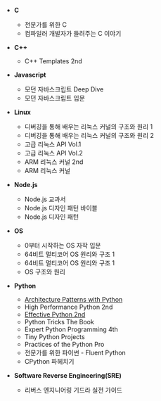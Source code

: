 * **C**
  * 전문가를 위한 C
  * 컴파일러 개발자가 들려주는 C 이야기

* **C++**
  * C++ Templates 2nd

* **Javascript**
  * 모던 자바스크립트 Deep Dive
  * 모던 자바스크립트 입문

* **Linux**
  * 디버깅을 통해 배우는 리눅스 커널의 구조와 원리 1
  * 디버깅을 통해 배우는 리눅스 커널의 구조와 원리 2
  * 고급 리눅스 API Vol.1
  * 고급 리눅스 API Vol.2
  * ARM 리눅스 커널 2nd
  * ARM 리눅스 커널

* **Node.js**
  * Node.js 교과서
  * Node.js 디자인 패턴 바이블
  * Node.js 디자인 패턴

* **OS**
  * 0부터 시작하는 OS 자작 입문
  * 64비트 멀티코어 OS 원리와 구조 1
  * 64비트 멀티코어 OS 원리와 구조 1
  * OS 구조와 원리

* **Python**
  * [Architecture Patterns with Python](apwp/2022-04-apwp.md)
  * High Performance Python 2nd
  * [Effective Python 2nd](ep2/2022-04-ep2.md)
  * Python Tricks The Book
  * Expert Python Programming 4th
  * Tiny Python Projects
  * Practices of the Python Pro
  * 전문가를 위한 파이썬 - Fluent Python
  * CPython 파헤치기
* **Software Reverse Engineering(SRE)**
  * 리버스 엔지니어링 기드라 실전 가이드

